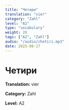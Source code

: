 ```yaml
---
title: "Четири"
translation: "vier"
category: "Zahl"
level: "A2"
type: "vocabulary"
weight: 20
tags: ["A2", "Zahl"]
audio: "/audio/chetiri.mp3"
date: 2025-08-17
---
```


# Четири

**Translation:** vier

**Category:** Zahl

**Level:** A2


